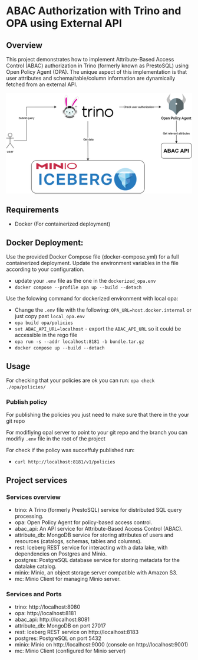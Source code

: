 # ABAC Authorization with Trino and OPA using External API

## Overview

This project demonstrates how to implement Attribute-Based Access Control (ABAC) authorization in Trino (formerly known as PrestoSQL) using Open Policy Agent (OPA). The unique aspect of this implementation is that user attributes and schema/table/column information are dynamically fetched from an external API.

![Architecture](architecture/ABAC_Architecture.png)

## Requirements

- Docker (For containerized deployment)


## Docker Deployment:

Use the provided Docker Compose file (docker-compose.yml) for a full containerized deployment. Update the environment variables in the file according to your configuration.
- update your `.env` file as the one in the `dockerized_opa.env`
- `docker compose --profile opa up --build --detach`

Use the folowing command for dockerized environment with local opa:
- Change the `.env` file with the following: `OPA_URL=host.docker.internal` or just copy past `local_opa.env`
- `opa build opa/policies`
- `set ABAC_API_URL=localhost` - export the `ABAC_API_URL` so it could be accessible in the rego file
- `opa run -s --addr localhost:8181 -b bundle.tar.gz`
- `docker compose up --build --detach`


## Usage

For checking that your policies are ok you can run:
`opa check ./opa/policies/`

### Publish policy
For publishing the policies you just need to make sure that there in the your git repo


For modifiying opal server to point to your git repo and the branch you can modifiy `.env` file in the root of the project


For check if the policy was succeffuly published run:
- `curl http://localhost:8181/v1/policies`


## Project services

### Services overview
- trino: A Trino (formerly PrestoSQL) service for distributed SQL query processing.
- opa: Open Policy Agent for policy-based access control.
- abac_api: An API service for Attribute-Based Access Control (ABAC).
- attribute_db: MongoDB service for storing attributes of users and resources (catalogs, schemas, tables and columns).
- rest: Iceberg REST service for interacting with a data lake, with dependencies on Postgres and Minio.
- postgres: PostgreSQL database service for storing metadata for the datalake catalog.
- minio: Minio, an object storage server compatible with Amazon S3.
- mc: Minio Client for managing Minio server.

### Services and Ports

- trino: http://localhost:8080
- opa: http://localhost:8181
- abac_api: http://localhost:8081
- attribute_db: MongoDB on port 27017
- rest: Iceberg REST service on http://localhost:8183
- postgres: PostgreSQL on port 5432
- minio: Minio on http://localhost:9000 (console on http://localhost:9001)
- mc: Minio Client (configured for Minio server)


